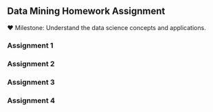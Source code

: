 ## **Data Mining Homework Assignment**

:hearts: Milestone: Understand the data science concepts and applications.

### Assignment 1 

### Assignment 2

### Assignment 3 

### Assignment 4 
